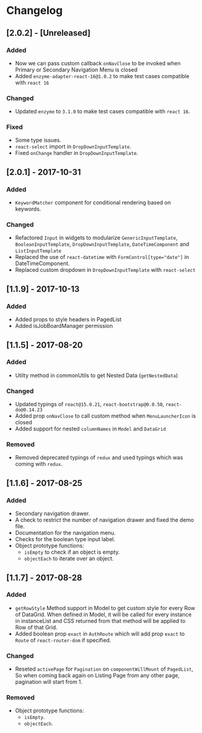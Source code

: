 # Changelog

## [2.0.2] - [Unreleased]

### Added
- Now we can pass custom callback `onNavClose` to be invoked when Primary or Secondary Navigation Menu is closed
- Added `enzyme-adapter-react-16@1.0.2` to make test cases compatible with `react 16`

### Changed
- Updated `enzyme` to `3.1.0` to make test cases compatible with `react 16`.

### Fixed
- Some type issues.
- `react-select` import in `DropDownInputTemplate`.
- Fixed `onChange` handler in `DropDownInputTemplate`.

## [2.0.1] - 2017-10-31

### Added
- `KeywordMatcher` component for conditional rendering based on keywords.

### Changed
- Refactored `Input` in widgets to modularize `GenericInputTemplate`, `BooleanInputTemplate`, `DropDownInputTemplate`, `DateTimeComponent` and `ListInputTemplate`
- Replaced the use of `react-datetime` with `FormControl[type="date"]` in DateTimeComponent.
- Replaced custom dropdown in `DropDownInputTemplate` with `react-select`

## [1.1.9] - 2017-10-13

### Added
- Added props to style headers in PagedList
- Added isJobBoardManager permission

## [1.1.5] - 2017-08-20

### Added

- Utilty method in commonUtils to get Nested Data (`getNestedData`)

### Changed

- Updated typings of `react@15.0.21`, `react-bootstrap@0.0.50`, `react-do@0.14.23`
- Added prop `onNavClose` to call custom method when `MenuLauncherIcon` is closed
- Added support for nested `columnNames` in `Model` and `DataGrid`

### Removed

- Removed deprecated typings of `redux` and used typings which was coming with `redux`.

## [1.1.6] - 2017-08-25

### Added

- Secondary navigation drawer.
- A check to restrict the number of navigation drawer and fixed the demo file.
- Documentation for the navigation menu.
- Checks for the boolean type input label.
- Object prototype functions:
    * `isEmpty` to check if an object is empty.
    * `objectEach` to iterate over an object.

## [1.1.7] - 2017-08-28

### Added

- `getRowStyle` Method support in Model to get custom style for every Row of DataGrid. When defined in Model, it will be called for every instance in instanceList and CSS returned from that method will be applied to Row of that Grid.
- Added boolean prop `exact` in `AuthRoute` which will add prop `exact` to `Route` of `react-router-dom` if specified.

### Changed
 - Reseted `activePage` for `Pagination` on `componentWillMount` of `PagedList`, So when coming back again on Listing Page from any other page, pagination will start from 1.

### Removed

- Object prototype functions:
    * `isEmpty`.
    * `objectEach`.
